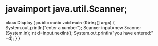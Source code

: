 # javaimport java.util.Scanner;
class Display 
	{ 
		public static void main (String[] args)
			{
				System.out.println("enter a number");
				Scanner input=new Scanner (System.in);
				int d=input.nextInt();
				System.out.println("you have entered:" +d);
			}
	}
